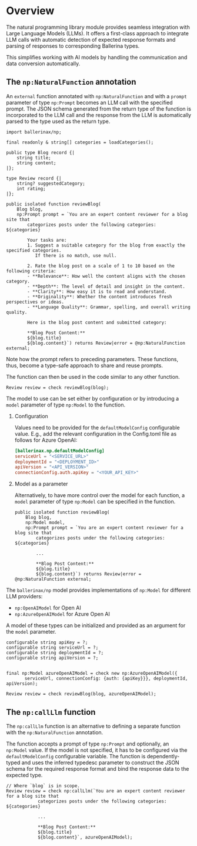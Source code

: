 # Overview

The natural programming library module provides seamless integration with Large Language Models (LLMs). It offers a first-class approach to integrate LLM calls with automatic detection of expected response formats and parsing of responses to corresponding Ballerina types.

This simplifies working with AI models by handling the communication and data conversion automatically.

## The `np:NaturalFunction` annotation

An `external` function annotated with `np:NaturalFunction` and with a `prompt` parameter of type `np:Prompt` becomes an LLM call with the specified prompt. The JSON schema generated from the return type of the function is incorporated to the LLM call and the response from the LLM is automatically parsed to the type used as the return type.

```ballerina
import ballerinax/np;

final readonly & string[] categories = loadCategories();

public type Blog record {|
    string title;
    string content;
|};

type Review record {|
    string? suggestedCategory;
    int rating;
|};

public isolated function reviewBlog(
    Blog blog,
    np:Prompt prompt = `You are an expert content reviewer for a blog site that 
        categorizes posts under the following categories: ${categories}

        Your tasks are:
        1. Suggest a suitable category for the blog from exactly the specified categories. 
           If there is no match, use null.

        2. Rate the blog post on a scale of 1 to 10 based on the following criteria:
        - **Relevance**: How well the content aligns with the chosen category.
        - **Depth**: The level of detail and insight in the content.
        - **Clarity**: How easy it is to read and understand.
        - **Originality**: Whether the content introduces fresh perspectives or ideas.
        - **Language Quality**: Grammar, spelling, and overall writing quality.

        Here is the blog post content and submitted category:

        **Blog Post Content:**
        ${blog.title}
        ${blog.content}`) returns Review|error = @np:NaturalFunction external;
```

Note how the prompt refers to preceding parameters. These functions, thus, become a type-safe approach to share and reuse prompts.

The function can then be used in the code similar to any other function.

```ballerina
Review review = check reviewBlog(blog);
```

The model to use can be set either by configuration or by introducing a `model` parameter of type `np:Model` to the function.

1. Configuration

    Values need to be provided for the `defaultModelConfig` configurable value. E.g., add the relevant configuration in the Config.toml file as follows for Azure OpenAI:

    ```toml
    [ballerinax.np.defaultModelConfig]
    serviceUrl = "<SERVICE_URL>"
    deploymentId = "<DEPLOYMENT_ID>"
    apiVersion = "<API_VERSION>"
    connectionConfig.auth.apiKey = "<YOUR_API_KEY>"
    ```

2. Model as a parameter

    Alternatively, to have more control over the model for each function, a `model` parameter of type `np:Model` can be specified in the function.

    ```ballerina
    public isolated function reviewBlog(
        Blog blog,
        np:Model model,
        np:Prompt prompt = `You are an expert content reviewer for a blog site that 
            categorizes posts under the following categories: ${categories}

            ...

            **Blog Post Content:**
            ${blog.title}
            ${blog.content}`) returns Review|error = @np:NaturalFunction external;
    ```


The `ballerinax/np` model provides implementations of `np:Model` for different LLM providers: 

- `np:OpenAIModel` for Open AI
- `np:AzureOpenAIModel` for Azure Open AI

A model of these types can be initialized and provided as an argument for the `model` parameter.

```ballerina
configurable string apiKey = ?;
configurable string serviceUrl = ?;
configurable string deploymentId = ?;
configurable string apiVersion = ?;


final np:Model azureOpenAIModel = check new np:AzureOpenAIModel({
       serviceUrl, connectionConfig: {auth: {apiKey}}}, deploymentId, apiVersion);

Review review = check reviewBlog(blog, azureOpenAIModel);
```

## The `np:callLlm` function

The `np:callLlm` function is an alternative to defining a separate function with the `np:NaturalFunction` annotation.

The function accepts a prompt of type `np:Prompt` and optionally, an `np:Model` value. If the model is not specified, it has to be configured via the `defaultModelConfig` configurable variable. The function is dependently-typed and uses the inferred typedesc parameter to construct the JSON schema for the required response format and bind the response data to the expected type.

```ballerina
// Where `blog` is in scope.
Review review = check np:callLlm(`You are an expert content reviewer for a blog site that 
            categorizes posts under the following categories: ${categories}

            ...

            **Blog Post Content:**
            ${blog.title}
            ${blog.content}`, azureOpenAIModel);
```
